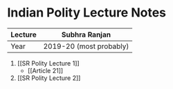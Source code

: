 # Indian Polity Lecture Notes

| Lecture | Subhra Ranjan           |
| ------- | ----------------------- |
| Year    | 2019-20 (most probably) |

1. [[SR Polity Lecture 1]]
	- [[Article 21]]
2. [[SR Polity Lecture 2]]

	
	 
	 
